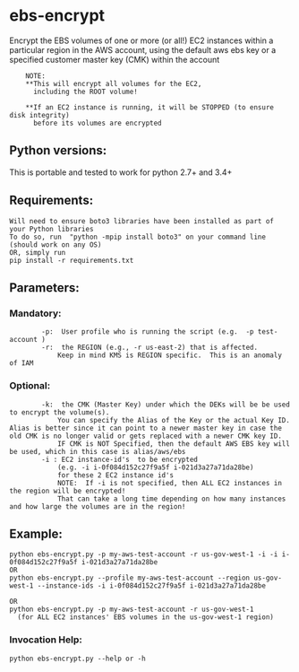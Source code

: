 # ebs-encrypt
Encrypt the EBS volumes of one or more (or all!) EC2 instances within a particular region in the AWS account, using the default aws ebs key or a specified customer master key (CMK) within the account


        NOTE:
        **This will encrypt all volumes for the EC2,
          including the ROOT volume!

        **If an EC2 instance is running, it will be STOPPED (to ensure disk integrity)
          before its volumes are encrypted

## Python versions:  
This is portable and tested to work for python 2.7+ and 3.4+

## Requirements:
    Will need to ensure boto3 libraries have been installed as part of your Python libraries
    To do so, run  "python -mpip install boto3" on your command line (should work on any OS)
    OR, simply run
    pip install -r requirements.txt

## Parameters: 

### Mandatory:
            -p:  User profile who is running the script (e.g.  -p test-account )
            -r:  the REGION (e.g., -r us-east-2) that is affected.  
                Keep in mind KMS is REGION specific.  This is an anomaly of IAM 
### Optional:
            -k:  the CMK (Master Key) under which the DEKs will be be used to encrypt the volume(s). 
                You can specify the Alias of the Key or the actual Key ID.  Alias is better since it can point to a newer master key in case the old CMK is no longer valid or gets replaced with a newer CMK key ID. 
                IF CMK is NOT Specified, then the default AWS EBS key will be used, which in this case is alias/aws/ebs
            -i : EC2 instance-id's  to be encrypted 
                (e.g. -i i-0f084d152c27f9a5f i-021d3a27a71da28be) 
                for these 2 EC2 instance id's
                NOTE:  If -i is not specified, then ALL EC2 instances in the region will be encrypted!  
                That can take a long time depending on how many instances and how large the volumes are in the region!

## Example:
    python ebs-encrypt.py -p my-aws-test-account -r us-gov-west-1 -i -i i-0f084d152c27f9a5f i-021d3a27a71da28be
    OR
    python ebs-encrypt.py --profile my-aws-test-account --region us-gov-west-1 --instance-ids -i i-0f084d152c27f9a5f i-021d3a27a71da28be
    
    OR
    python ebs-encrypt.py -p my-aws-test-account -r us-gov-west-1  
      (for ALL EC2 instances' EBS volumes in the us-gov-west-1 region)

### Invocation Help:
    python ebs-encrypt.py --help or -h